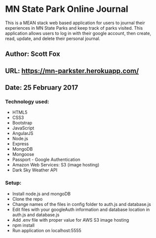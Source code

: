 # MN State Park Online Journal

This is a MEAN stack web based application for users to journal their experiences in MN State Parks and keep track of parks visited. This application allows users to log in with their google account, then create, read, update, and delete their personal journal.

## Author: Scott Fox

## URL: https://mn-parkster.herokuapp.com/

## Date: 25 February 2017

### Technology used:

- HTML5
- CSS3
- Bootstrap
- JavaScript
- AngularJS
- Node.js
- Express
- MongoDB
- Mongoose
- Passport - Google Authentication
- Amazon Web Services: S3 (image hosting)
- Dark Sky Weather API

### Setup:
- Install node.js and mongoDB
- Clone the repo
- Change names of the files in config folder to auth.js and database.js
- Edit files with your googleAuth information and database location in auth.js and database.js
- Add .env file with proper value for AWS S3 image hosting
- npm install
- Run application on localhost:5555
